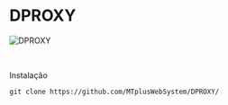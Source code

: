 # DPROXY

![DPROXY](https://i.imgur.com/3W0VGzR.jpeg)


<br>


Instalação 

```
git clone https://github.com/MTplusWebSystem/DPROXY/

```
